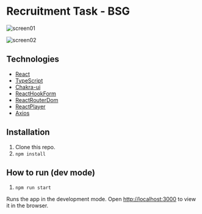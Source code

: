 # Recruitment Task - BSG

![screen01](https://user-images.githubusercontent.com/30775271/166982304-8d0a790b-5048-4330-a042-c9581f109efd.JPG)

![screen02](https://user-images.githubusercontent.com/30775271/166982495-c0dee99f-fc09-4b31-b419-f8c9e866a385.JPG)


## Technologies

- [React](https://reactjs.org/)
- [TypeScript](https://www.typescriptlang.org/)
- [Chakra-ui](https://chakra-ui.com//)
- [ReactHookForm](https://react-hook-form.com/)
- [ReactRouterDom](https://reactrouter.com/)
- [ReactPlayer](https://www.npmjs.com/package/react-player)
- [Axios](https://axios-http.com/)

## Installation
1. Clone this repo.
2. `npm install`

## How to run (dev mode)

1. `npm run start`

Runs the app in the development mode.
Open [http://localhost:3000](http://localhost:3000) to view it in the browser.
